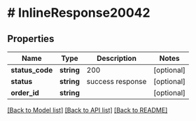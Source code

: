 # # InlineResponse20042

## Properties

Name | Type | Description | Notes
------------ | ------------- | ------------- | -------------
**status_code** | **string** | 200 | [optional]
**status** | **string** | success response | [optional]
**order_id** | **string** |  | [optional]

[[Back to Model list]](../../README.md#models) [[Back to API list]](../../README.md#endpoints) [[Back to README]](../../README.md)
